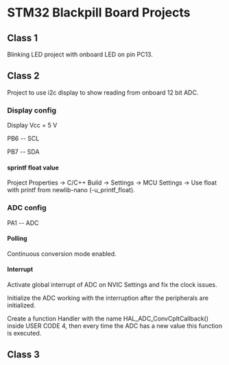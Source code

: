 # STM32 Blackpill Board Projects

## Class 1

Blinking LED project with onboard LED on pin PC13.

## Class 2

Project to use i2c display to show reading from onboard 12 bit ADC.

### Display config

Display Vcc = 5 V

PB6 -- SCL

PB7 -- SDA

#### sprintf float value

Project Properties -> C/C++ Build -> Settings -> MCU Settings -> Use float with printf from newlib-nano (-u_printf_float).

### ADC config

PA1 -- ADC

#### Polling

Continuous conversion mode enabled.

#### Interrupt

Activate global interrupt of ADC on NVIC Settings and fix the clock issues.

Initialize the ADC working with the interruption after the peripherals are initialized.

Create a function Handler with the name HAL_ADC_ConvCpltCallback() inside USER CODE 4, then every time the 
ADC has a new value this function is executed.


## Class 3